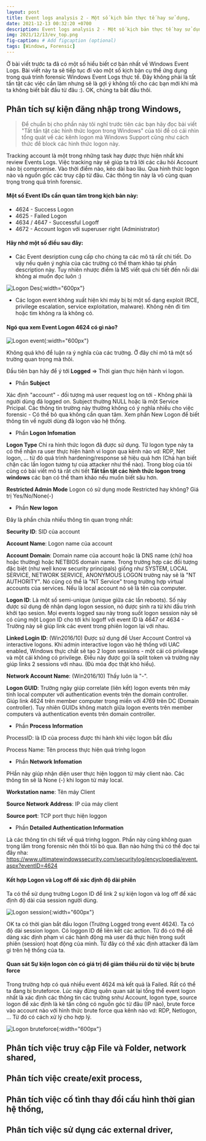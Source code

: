 ```yaml
---
layout: post
title: Event logs analysis 2 - Một số kịch bản thực tế hay sử dụng,
date: 2021-12-13 00:32:20 +0700
description: Event logs analysis 2 - Một số kịch bản thực tế hay sử dụng,
img: 2021/12/13/ev_top.png
fig-caption: # Add figcaption (optional)
tags: [Windows, Forensic]
---
```


Ở bài viết trước ta đã có một số hiểu biết cơ bản nhất về Windows Event Logs. Bài viết này ta sẽ tiếp tục đi vào một số kịch bản cụ thể ứng dụng trong quá trình forensic Windows Event Logs thực tế. Đây không phải là tất tần tật các việc cần làm nhưng sẽ là gợi ý không tồi cho các bạn mới khi mà ta không biết bắt đầu từ đâu :). OK, chúng ta bắt đầu thôi.

## Phân tích sự kiện đăng nhập trong Windows,

> Để chuẩn bị cho phần này tôi nghĩ trước tiên các bạn hãy đọc bài viết "Tất tần tật các hình thức logon trong Windows" của tôi để có cái nhìn tổng quát về các kênh logon mà Windows Support cũng như cách thức để block các hình thức logon này.

Tracking account là một trong những task hay được thực hiện nhất khi review Events Logs. Việc tracking này sẽ giúp ta trả lời các câu hỏi Account nào bị compromise. Vào thời điểm nào, kéo dài bao lâu. Qua hình thức logon nào và nguồn gốc các truy cập từ đâu. Các thông tin này là vô cùng quan trọng trong quá trình forensic.

#### Một số Event IDs cần quan tâm trong kịch bản này:

* 4624 - Success Logon
* 4625 - Failed Logon
* 4634 / 4647 - Successful Logoff
* 4672 - Account logon với superuser right (Administrator)

#### Hãy nhớ một số điều sau đây:

* Các Event desription cung cấp cho chúng ta các mô tả rất chi tiết. Do vậy nếu quên ý nghía của các trường có thể tham khảo tại phần description này. Tuy nhiên nhược điểm là MS viết quá chi tiết đến nỗi dài không ai muốn đọc luôn :)

![Logon Des]( {{site.url}}/assets/img/2021/12/14/logon_des.PNG){:width="600px"}

* Các logon event không xuất hiện khi máy bị bị một số dạng exploit (RCE, privilege escalation, service exploitation, malware).  Không nên đi tìm hoặc tìm không ra là không có.

#### Ngó qua xem Event Logon 4624 có gì nào?

![Logon event]( {{site.url}}/assets/img/2021/12/14/event-4624.png){:width="600px"}

Không quá khó để luận ra ý nghĩa của các trường. Ở đây chỉ mô tả một số trường quan trọng mà thôi.

Đầu tiên bạn hãy để ý tới **Logged** => Thời gian thực hiện hành vi logon.

* Phần **Subject**

Xác định "account" - đối tượng mà user request log on tới - Không phải là người dùng đã logged on. Subject thường NULL hoặc là một Service Pricipal. Các thông tin trường này thường không có ý nghĩa nhiều cho việc forensic - Có thể bỏ qua không cần quan tâm. Xem phần New Logon để biết thông tin về người dùng đã logon vào hệ thống. 

* Phần **Logon Infomation**

**Logon Type** Chỉ ra hình thức logon đã được sử dụng. Từ logon type này ta có thể nhận ra user thực hiện hành vi logon qua kênh nào vd: RDP, Net logon, ... từ đó quá trình hardening/response sẽ hiệu quả hơn (Chả hạn biết chặn các lần logon tương tự của attacker như thế nào). Trong blog của tôi cũng có bài viết mô tả rất chi tiết **Tất tần tật các hình thức logon trong windows** các bạn có thể tham khảo nếu muốn biết sâu hơn.

**Restricted Admin Mode** Logon có sử dụng mode Restricted hay không? Giá trị Yes/No/None(-)

* Phần **New logon**

Đây là phần chứa nhiều thông tin quan trọng nhất:

**Security ID**: SID của account

**Account Name**: Logon name của account

**Account Domain**: Domain name của account hoặc là DNS name (chữ hoa hoặc thường) hoặc NETBIOS domain name.  Trong trường hợp các đối tượng đặc biệt (như well know security principals) giống như SYSTEM, LOCAL SERVICE, NETWORK SERVICE, ANONYMOUS LOGON trường này sẽ là "NT AUTHORITY".  Nó cũng có thể là "NT Service" trong trường hợp virtual accounts của services.  Nếu là local account nó sẽ là tên của computer.

**Logon ID**: Là một số semi-unique (unique giữa các lần reboots). Số này được sử dụng đẻ nhận dạng logon session, nó được sinh ra từ khi đầu trình khởi tạo sesion.  Mọi events logged sau này trong suốt logon session này sẽ có cùng một Logon ID cho tới khi logoff với event ID là 4647 or 4634 - Trường này sẽ giúp link các event trong phiên logon lại với nhau.

**Linked Login ID**: (Win2016/10) Được sử dụng để User Account Control và interactive logons.  Khi admin interactive logon vào hệ thống với UAC enabled, Windows thực chất sẽ tạo 2 logon sessions - một cái có privileage và  một cái không có privilege.  Điều này được gọi là split token và trường này giúp links 2 sessions với nhau.  (Đù móa đọc thật khó hiểu).

**Network Account Name**: (Win2016/10)  Thấy luôn là "-".  

**Logon GUID**:  Trường ngày giúp correlate (liên kết) logon events trên máy tính local computer với authentication events trên the domain controller.  Giúp link 4624 trên member computer trong miền với 4769 trên DC (Domain controller).  Tuy nhiên  GUIDs không match giữa logon events trên member computers và authentication events trên domain controller.

* Phần **Process Information**

ProcessID: là ID của process được thi hành khi việc logon bắt đầu

Process Name: Tên process thực hiện quá trinhg logon

* Phần **Network Infomation**

PHần này giúp nhận diện user thực hiện loggon từ máy client nào. Các thông tin sẽ là None (-) khi logon từ máy local.

**Workstation name**: Tên máy Client

**Source Network Address**: IP của máy client

**Source port**: TCP port thực hiện loggon

* Phần **Detailed Authentication Information**

Là các thông tin chi tiết về quá trinhg loggon. Phần này cũng không quan trọng lắm trong forensic nên thôi tôi bỏ qua. Bạn nào hứng thú có thể đọc tại đây nha: https://www.ultimatewindowssecurity.com/securitylog/encyclopedia/event.aspx?eventID=4624

#### Kết hợp Logon và Log off để xác định độ dài phiên

Ta có thể sử dụng trường Logon ID để link 2 sự kiện logon và log off để xác định độ dài của session người dùng.

![Logon session]( {{site.url}}/assets/img/2021/12/14/session_logon.PNG){:width="600px"}

OK ta có thời gian bắt đầu logon (Trường Logged trong event 4624). Ta có độ dài session logon. Có loggon ID để liên kết các action. Từ đó có thể dễ dàng xác định phạm vi các hành động mà user đã thực hiện trong suốt phiên (session) hoạt động của mình. Từ đây có thể xác định attacker đã làm gì trên hệ thống của ta.

#### Quan sát Sự kiện logon còn có giá trị để giảm thiểu rủi do từ việc bị brute force

Trong trường hợp có quá nhiều event 4624 mà kết quả là Failed. Rất có thể ta đang bị bruteforce. Lúc này đừng quên quan sát lại tổng thể event logon nhất là xác định các thông tin các trường snhư Account, logon type, source logon để xác định là kẻ tấn công có nguồn góc từ đâu (IP nào), brute force vào account nào với hình thức brute force qua kênh nào vd: RDP, Netlogon, ... Từ đó có cách xử lý cho hợp lý.

![Logon bruteforce]( {{site.url}}/assets/img/2021/12/14/brute_force.PNG){:width="600px"}

## Phân tích việc truy cập File và Folder, network shared,

## Phân tích việc create/exit process,

## Phân tích việc cố tình thay đổi cấu hình thời gian hệ thống,

## Phân tích việc sử dụng các external driver,